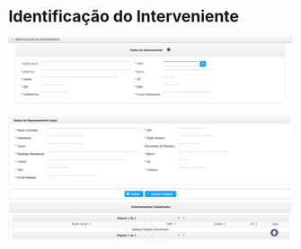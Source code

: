 # Identificação do Interveniente

![](../../.gitbook/assets/image%20%2818%29.png)



![](../../.gitbook/assets/image%20%289%29.png)

